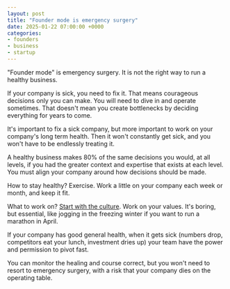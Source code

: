 ```yaml
---
layout: post
title: "Founder mode is emergency surgery"
date: 2025-01-22 07:00:00 +0000
categories:
- founders
- business
- startup
---
```


"Founder mode" is emergency surgery. It is not the right way to run a healthy business.

If your company is sick, you need to fix it. That means courageous decisions only you can make. You will need to dive in and operate sometimes. That doesn't mean you create bottlenecks by deciding everything for years to come.

<!--more-->

It's important to fix a sick company, but more important to work on your company's long term health. Then it won't constantly get sick, and you won't have to be endlessly treating it.

A healthy business makes 80% of the same decisions you would, at all levels, if you had the greater context and expertise that exists at each level. You must align your company around how decisions should be made.

How to stay healthy? Exercise. Work a little on your company each week or month, and keep it fit.

What to work on? [Start with the culture](/how-to-avoid-bad-startup-culture). Work on your values. It's boring, but essential, like jogging in the freezing winter if you want to run a marathon in April.

If your company has good general health, when it gets sick (numbers drop, competitors eat your lunch, investment dries up) your team have the power and permission to pivot fast. 

You can monitor the healing and course correct, but you won't need to resort to emergency surgery, with a risk that your company dies on the operating table.